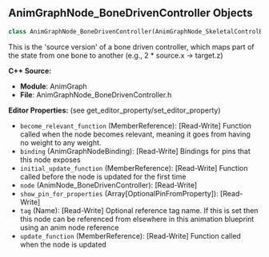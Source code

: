 ## AnimGraphNode_BoneDrivenController Objects

```python
class AnimGraphNode_BoneDrivenController(AnimGraphNode_SkeletalControlBase)
```

This is the 'source version' of a bone driven controller, which maps part of the state from one bone to another (e.g., 2 * source.x -> target.z)

**C++ Source:**

- **Module**: AnimGraph
- **File**: AnimGraphNode_BoneDrivenController.h

**Editor Properties:** (see get_editor_property/set_editor_property)

- ``become_relevant_function`` (MemberReference):  [Read-Write] Function called when the node becomes relevant, meaning it goes from having no weight to any weight.
- ``binding`` (AnimGraphNodeBinding):  [Read-Write] Bindings for pins that this node exposes
- ``initial_update_function`` (MemberReference):  [Read-Write] Function called before the node is updated for the first time
- ``node`` (AnimNode_BoneDrivenController):  [Read-Write]
- ``show_pin_for_properties`` (Array[OptionalPinFromProperty]):  [Read-Write]
- ``tag`` (Name):  [Read-Write] Optional reference tag name. If this is set then this node can be referenced from elsewhere in this animation blueprint using an anim node reference
- ``update_function`` (MemberReference):  [Read-Write] Function called when the node is updated

<a id="unreal.AnimGraphNode_CallFunction"></a>